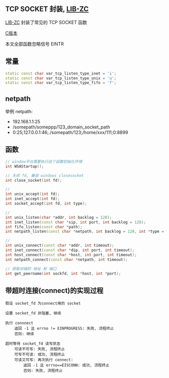 
## TCP SOCKET 封装, [LIB-ZC](./README.md)

[LIB-ZC](./README.md) 封装了常见的 TCP SOCKET 函数

[C版本](./tcp_socket.md)

本文全部函数忽略信号 EINTR

## 常量

```c++
static const char var_tcp_listen_type_inet = 'i';
static const char var_tcp_listen_type_unix = 'u';
static const char var_tcp_listen_type_fifo = 'f';
```

## netpath

举例 netpath:

* 192.168.1.1:25
* /somepath/someppp/123_domain_socket_path
* 0:25;127.0.0.1:46;./somepath/123;/home/xxx/111;0:8899

## 函数

```c++
// window平台需要执行这个函数初始化环境
int WSAStartup();

// 关闭 fd, 兼容 windows closesocket
int close_socket(int fd);

//
int unix_accept(int fd);
int inet_accept(int fd);
int socket_accept(int fd, int type);

//
int unix_listen(char *addr, int backlog = 128);
int inet_listen(const char *sip, int port, int backlog = 128);
int fifo_listen(const char *path);
int netpath_listen(const char *netpath, int backlog = 128, int *type = nullptr);

//
int unix_connect(const char *addr, int timeout);
int inet_connect(const char *dip, int port, int timeout);
int host_connect(const char *host, int port, int timeout);
int netpath_connect(const char *netpath, int timeout);

// 获取对端的 地址 和 端口
int get_peername(int sockfd, int *host, int *port);
```

## 带超时连接(connect)的实现过程

```
假设 socket_fd 为connect用的 socket

设置 socket_fd 非阻塞, 继续

执行 connnect
    返回 -1 且 errno != EINPROGRESS: 失败, 流程终止
    否则: 继续

超时等待 socket_fd 读写状态
    可读不可写: 失败, 流程终止
    可写不可读: 成功, 流程终止
    可读又可写: 再次执行 connect:
        返回 -1 且 errno==EISCONN: 成功, 流程终止
        否则: 失败, 流程终止
```

